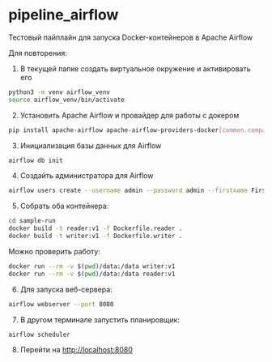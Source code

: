 # pipeline_airflow
Тестовый пайплайн для запуска Docker-контейнеров в Apache Airflow

Для повторения:
1. В текущей папке создать виртуальное окружение и активировать его

```bash
python3 -m venv airflow_venv 
source airflow_venv/bin/activate 
```

2. Установить Apache Airflow и провайдер для работы с докером

```bash
pip install apache-airflow apache-airflow-providers-docker[common.compat]
```

3. Инициализация базы данных для Airflow

```bash
airflow db init 
```

4. Создайть администратора для Airflow

```bash
airflow users create --username admin --password admin --firstname Firstname --lastname Lastname --role Admin --email admin@example.com
```

5. Собрать оба контейнера:

```bash
cd sample-run
docker build -t reader:v1 -f Dockerfile.reader .
docker build -t writer:v1 -f Dockerfile.writer . 
```

Можно проверить работу:

```bash
docker run --rm -v $(pwd)/data:/data writer:v1
docker run --rm -v $(pwd)/data:/data reader:v1
```

6. Для запуска веб-сервера:

```bash
airflow webserver --port 8080
```

7. В другом терминале запустить планировщик:

```bash
airflow scheduler
```
8. Перейти на [http://localhost:8080](http://localhost:8080)
